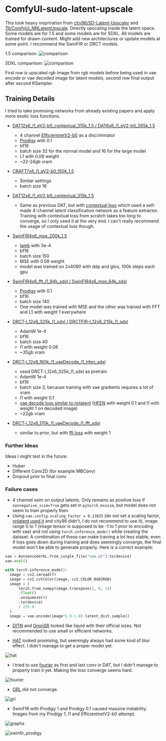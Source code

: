 # ComfyUI-sudo-latent-upscale

This took heavy inspriration from [city96/SD-Latent-Upscaler](https://github.com/city96/SD-Latent-Upscaler) and [Ttl/ComfyUi_NNLatentUpscale](https://github.com/Ttl/ComfyUi_NNLatentUpscale). Directly upscaling inside the latent space. 
Some models are for 1.5 and some models are for SDXL. All models are trained for drawn content. Might add new architectures or update models at some point. I recommend the SwinFIR or DRCT models.

1.5 comparison:
![comparison](https://github.com/styler00dollar/ComfyUI-sudo-latent-upscale/assets/51405565/9bae2125-9ffd-482c-aca5-023ab1e304b4)

SDXL comparison:
![comparison](https://github.com/styler00dollar/ComfyUI-sudo-latent-upscale/assets/51405565/bf86ad0b-442c-46c1-9ad0-cfb6d55a7963)

First row is upscaled rgb image from rgb models before being used in vae encode or vae decoded image for latent models, second row final output after second KSampler.

## Training Details
I tried to take promising networks from already existing papers and apply more exotic loss functions. 

- [DAT12x6_l1_eV2-b0_contextual_315k_1.5 / DAT6x6_l1_eV2-b0_265k_1.5](https://github.com/LeapLabTHU/DAT)
  - 4 channel [EfficientnetV2-b0](https://github.com/huggingface/pytorch-image-models/blob/main/timm/models/efficientnet.py) as a discriminator
  - [Prodigy](https://pytorch-optimizers.readthedocs.io/en/latest/optimizer/#pytorch_optimizer.Prodigy) with 0.1
  - bf16
  - batch size 32 for the normal model and 16 for the large model
  - L1 with 0.08 weight
  - ~22-24gb vram

- [CRAFT7x6_l1_eV2-b0_150k_1.5](https://github.com/AVC2-UESTC/CRAFT-SR)
  - Similar settings
  - batch size 16
  
- [DAT12x6_l1_eV2-b0_contextual_315k_1.5](https://github.com/LeapLabTHU/DAT)
  - Same as previous DAT, but with [contextual loss](https://github.com/styler00dollar/Colab-traiNNer/blob/a8d97b4826c01d7b206e7a320156d8666db1efd2/code/loss/loss.py#L715) which used 
a self-made 4-channel latent classification network as a feature extractor. Training with contextual loss from scratch takes too long to converge, so I only used it at the very end. I can't really recommend the usage of contextual loss though.

- [SwinFIR4x6_mse_200k_1.5](https://github.com/Zdafeng/SwinFIR)
  - [lamb](https://github.com/cybertronai/pytorch-lamb/blob/5ef3ebd5e32f7a7bdcddbb2ce55879bfa88f6a5f/pytorch_lamb/lamb.py) with 3e-4
  - bf16
  - batch size 150
  - MSE with 0.08 weight
  - model was trained on 2x4090 with ddp and gloo, 100k steps each gpu

- [SwinFIR4x6_fft_l1_94k_sdxl / SwinFIR4x6_mse_64k_sdxl](https://github.com/Zdafeng/SwinFIR)
  - [Prodigy](https://pytorch-optimizers.readthedocs.io/en/latest/optimizer/#pytorch_optimizer.Prodigy) with 0.1
  - bf16
  - batch size 140
  - One model was trained with MSE and the other was trained with FFT and L1 with weight 1 everywhere

- [DRCT-l_12x6_325k_l1_sdxl / DRCTFIR-l_12x6_215k_l1_sdxl](https://github.com/ming053l/DRCT)
  - AdamW 1e-4
  - bf16
  - batch size 40
  - l1 with weight 0.08
  - ~35gb vram

- [DRCT-l_12x6_160k_l1_vaeDecode_l1_hfen_sdxl](https://github.com/ming053l/DRCT)
  - used DRCT-l_12x6_325k_l1_sdxl as pretrain
  - AdamW 1e-4
  - bf16
  - batch size 3, because training with vae gradients requires a lot of vram
  - l1 with weight 0.1
  - [vae decode loss similar to nnlatent](https://github.com/Ttl/ComfyUi_NNLatentUpscale/blob/08105da31dbd7a54569661e135835e73bd8064b0/latent_resizer_train.py#L115) ([HFEN](https://github.com/styler00dollar/Colab-traiNNer/blob/ebb5e8cc83ebe6250b76d39fa9cd725b02e33710/code/loss/loss.py#L129) with weight 0.1 and l1 with weight 1 on decoded image)
  - ~22gb vram

- [DRCT-l_12x6_170k_l1_vaeDecode_l1_fft_sdxl](https://github.com/ming053l/DRCT)
  - similar to prior, but with [fft loss](https://github.com/styler00dollar/Colab-traiNNer/blob/ebb5e8cc83ebe6250b76d39fa9cd725b02e33710/code/loss/loss.py#L425) with weight 1

### Further Ideas
Ideas I might test in the future:
- Huber
- Different Conv2D (for example MBConv)
- Dropout prior to final conv

### Failure cases
- 4 channel ssim on output latents. Only remains as positive loss if `nonnegative_ssim=True` gets set in `pytorch_msssim`, but model does not seem to train properly then.
- Using `vae.config.scaling_factor = 0.13025` (do not set a scaling factor, [nnlatent used it](https://github.com/Ttl/ComfyUi_NNLatentUpscale/blob/08105da31dbd7a54569661e135835e73bd8064b0/latent_resizer_train.py#L248) and city96 didn't, I do not recommend to use it), image range 0 to 1 (image tensor is supposed to be -1 to 1 prior to encoding with vae) and not using `torch.inference_mode()` while creating the dataset. A combination of these can make training a lot less stable, even if loss goes down during training and does seemingly converge, the final model won't be able to generate properly. Here is a correct example:
```python
vae = AutoencoderKL.from_single_file("vae.pt").to(device)
vae.eval()

with torch.inference_mode():
  image = cv2.imread(f)
  image = cv2.cvtColor(image, cv2.COLOR_BGR2RGB)
  image = (
      torch.from_numpy(image.transpose(2, 0, 1))
      .float()
      .unsqueeze(0)
      .to(device)
      / 255.0
  )
  image = vae.encode(image*2.0-1.0).latent_dist.sample()
```
- [DITN](https://github.com/yongliuy/DITN) and [OmniSR](https://github.com/Francis0625/Omni-SR) looked like liquid with their official sizes. Not recommended to use small or efficient networks.

- [HAT](https://github.com/XPixelGroup/HAT) looked promising, but seemingly always had some kind of blur effect. I didn't manage to get a proper model yet.

![hat](https://github.com/styler00dollar/ComfyUI-sudo-latent-upscale/assets/51405565/d30ecd0a-b1be-4588-9155-7bddaa5d47bc)

- I tried to use [fourier](https://github.com/advimman/lama/blob/d4239d84c0e1040aabf7a95e3dc85cf728dfc9f4/saicinpainting/training/modules/ffc.py#L49) as first and last conv in DAT, but I didn't manage to properly train it yet. Making the loss converge seems hard.

![fourier](https://github.com/styler00dollar/ComfyUI-sudo-latent-upscale/assets/51405565/cabc7ad5-f577-45fc-9086-0fccd009b777)

- [GRL](https://github.com/ofsoundof/GRL-Image-Restoration) did not converge.
  
 ![grl](https://github.com/styler00dollar/ComfyUI-sudo-latent-upscale/assets/51405565/3ceba02f-2f0d-4872-8fc3-fc930785658a)

- SwinFIR with Prodigy 1 and Prodigy 0.1 caused massive instability. Images from my Prodigy 1, l1 and EfficientnetV2-b0 attempt.

![graphs](https://github.com/styler00dollar/ComfyUI-sudo-latent-upscale/assets/51405565/957aff0b-8670-471e-8f10-4231426a87c2)

![swinfir_prodigy](https://github.com/styler00dollar/ComfyUI-sudo-latent-upscale/assets/51405565/5c010b34-3b6e-4188-a561-e013bd52f185)


